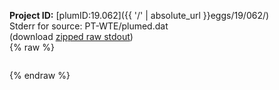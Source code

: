**Project ID:** [plumID:19.062]({{ '/' | absolute_url }}eggs/19/062/)  
Stderr for source:  PT-WTE/plumed.dat   
(download [zipped raw stdout](plumed.dat.plumed_master.stdout.txt.zip))  
{% raw %}
<pre>
</pre>
{% endraw %}
